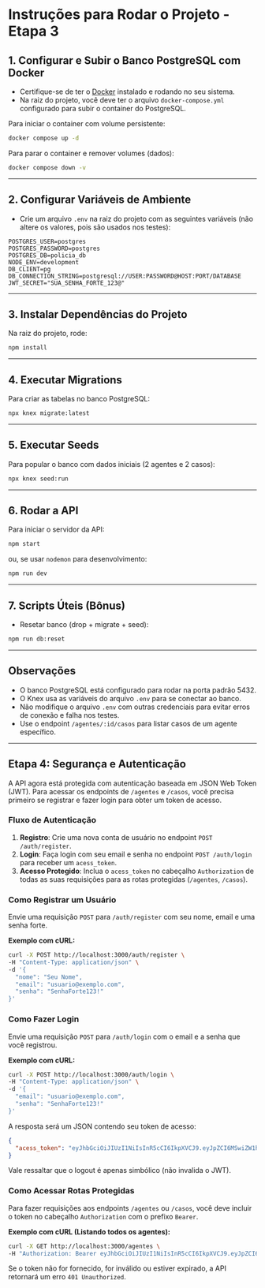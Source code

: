 # Instruções para Rodar o Projeto - Etapa 3

## 1. Configurar e Subir o Banco PostgreSQL com Docker

* Certifique-se de ter o [Docker](https://docs.docker.com/get-docker/) instalado e rodando no seu sistema.
* Na raiz do projeto, você deve ter o arquivo `docker-compose.yml` configurado para subir o container do PostgreSQL.

Para iniciar o container com volume persistente:

```bash
docker compose up -d
```

Para parar o container e remover volumes (dados):

```bash
docker compose down -v
```

---

## 2. Configurar Variáveis de Ambiente

* Crie um arquivo `.env` na raiz do projeto com as seguintes variáveis (não altere os valores, pois são usados nos testes):

```
POSTGRES_USER=postgres
POSTGRES_PASSWORD=postgres
POSTGRES_DB=policia_db
NODE_ENV=development
DB_CLIENT=pg
DB_CONNECTION_STRING=postgresql://USER:PASSWORD@HOST:PORT/DATABASE
JWT_SECRET="SUA_SENHA_FORTE_123@"
```

---

## 3. Instalar Dependências do Projeto

Na raiz do projeto, rode:

```bash
npm install
```

---

## 4. Executar Migrations

Para criar as tabelas no banco PostgreSQL:

```bash
npx knex migrate:latest
```

---

## 5. Executar Seeds

Para popular o banco com dados iniciais (2 agentes e 2 casos):

```bash
npx knex seed:run
```

---

## 6. Rodar a API

Para iniciar o servidor da API:

```bash
npm start
```

ou, se usar `nodemon` para desenvolvimento:

```bash
npm run dev
```

---

## 7. Scripts Úteis (Bônus)

* Resetar banco (drop + migrate + seed):

```bash
npm run db:reset
```

---

## Observações

* O banco PostgreSQL está configurado para rodar na porta padrão 5432.
* O Knex usa as variáveis do arquivo `.env` para se conectar ao banco.
* Não modifique o arquivo `.env` com outras credenciais para evitar erros de conexão e falha nos testes.
* Use o endpoint `/agentes/:id/casos` para listar casos de um agente específico.

---

## Etapa 4: Segurança e Autenticação

A API agora está protegida com autenticação baseada em JSON Web Token (JWT). Para acessar os endpoints de `/agentes` e `/casos`, você precisa primeiro se registrar e fazer login para obter um token de acesso.

### Fluxo de Autenticação

1.  **Registro**: Crie uma nova conta de usuário no endpoint `POST /auth/register`.
2.  **Login**: Faça login com seu email e senha no endpoint `POST /auth/login` para receber um `acess_token`.
3.  **Acesso Protegido**: Inclua o `acess_token` no cabeçalho `Authorization` de todas as suas requisições para as rotas protegidas (`/agentes`, `/casos`).

### Como Registrar um Usuário

Envie uma requisição `POST` para `/auth/register` com seu nome, email e uma senha forte.

**Exemplo com cURL:**
```bash
curl -X POST http://localhost:3000/auth/register \
-H "Content-Type: application/json" \
-d '{
  "nome": "Seu Nome",
  "email": "usuario@exemplo.com",
  "senha": "SenhaForte123!"
}'
```

### Como Fazer Login

Envie uma requisição `POST` para `/auth/login` com o email e a senha que você registrou.

**Exemplo com cURL:**
```bash
curl -X POST http://localhost:3000/auth/login \
-H "Content-Type: application/json" \
-d '{
  "email": "usuario@exemplo.com",
  "senha": "SenhaForte123!"
}'
```

A resposta será um JSON contendo seu token de acesso:
```json
{
  "acess_token": "eyJhbGciOiJIUzI1NiIsInR5cCI6IkpXVCJ9.eyJpZCI6MSwiZW1haWwiOiJ1c3VhcmlvQGV4ZW1wbG8uY29tIiwiaWF0IjoxNzE1ODg0NDAwLCJleHAiOjE3MTU4ODgwMDB9.somerandomsignature"
}
```

Vale ressaltar que o logout é apenas simbólico (não invalida o JWT).

### Como Acessar Rotas Protegidas

Para fazer requisições aos endpoints `/agentes` ou `/casos`, você deve incluir o token no cabeçalho `Authorization` com o prefixo `Bearer`.

**Exemplo com cURL (Listando todos os agentes):**
```bash
curl -X GET http://localhost:3000/agentes \
-H "Authorization: Bearer eyJhbGciOiJIUzI1NiIsInR5cCI6IkpXVCJ9.eyJpZCI6MSwiZW1haWwiOiJ1c3VhcmlvQGV4ZW1wbG8uY29tIiwiaWF0IjoxNzE1ODg0NDAwLCJleHAiOjE3MTU4ODgwMDB9.somerandomsignature"
```

Se o token não for fornecido, for inválido ou estiver expirado, a API retornará um erro `401 Unauthorized`.